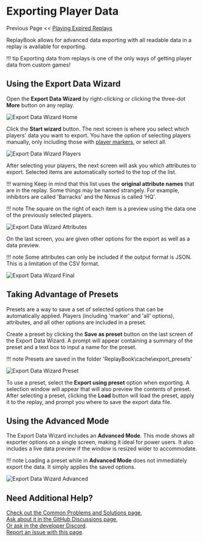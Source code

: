# Exporting Player Data

Previous Page << [Playing Expired Replays](3_old_replays.md)

ReplayBook allows for advanced data exporting with all readable data in a replay is available for exporting.

!!! tip
    Exporting data from replays is one of the only ways of getting player data from custom games!

## Using the Export Data Wizard

Open the **Export Data Wizard** by right-clicking or clicking the three-dot **More** button on any replay.

![Export Data Wizard Home](../images/export_0.png)

Click the **Start wizard** button. The next screen is where you select which players' data you want to export. You have the option of selecting players manually, only including those with [player markers](markers.md), or select all.

![Export Data Wizard Players](../images/export_1.png)

After selecting your players, the next screen will ask you which attributes to export. Selected items are automatically sorted to the top of the list.

!!! warning
    Keep in mind that this list uses the **original attribute names** that are in the replay. Some things may be named strangely. For example, inhibitors are called 'Barracks' and the Nexus is called 'HQ'.

!!! note
    The square on the right of each item is a preview using the data one of the previously selected players.

![Export Data Wizard Attributes](../images/export_2.png)

On the last screen, you are given other options for the export as well as a data preview.

!!! note
    Some attributes can only be included if the output format is JSON. This is a limitation of the CSV format.

![Export Data Wizard Final](../images/export_3.png)

## Taking Advantage of Presets

Presets are a way to save a set of selected options that can be automatically applied. Players (including 'marker' and 'all' options), attributes, and all other options are included in a preset.

Create a preset by clicking the **Save as preset** button on the last screen of the Export Data Wizard. A prompt will appear containing a summary of the preset and a text box to input a name for the preset.

!!! note
    Presets are saved in the folder 'ReplayBook\cache\export_presets'

![Export Data Wizard Preset](../images/export_4.png)

To use a preset, select the **Export using preset** option when exporting. A selection window will appear that will also preview the contents of preset. After selecting a preset, clicking the **Load** button will load the preset, apply it to the replay, and prompt you where to save the export data file.

## Using the Advanced Mode

The Export Data Wizard includes an **Advanced Mode**. This mode shows all exporter options on a single screen, making it ideal for power users. It also includes a live data preview if the window is resized wider to accommodate.

!!! note
    Loading a preset while in **Advanced Mode** does not immediately export the data. It simply applies the saved options.

![Export Data Wizard Advanced](../images/export_5.png)

## Need Additional Help?

[Check out the Common Problems and Solutions page](../pages/common_problems.md),  
[Ask about it in the GitHub Discussions page](https://github.com/fraxiinus/ReplayBook/discussions),  
[Or ask in the developer Discord](https://discord.gg/c33Rc5J).  
[Report an issue with this page](https://github.com/fraxiinus/ReplayBook/issues/new/choose).
